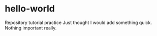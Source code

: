 # hello-world
Repository tutorial practice
Just thought I would add something quick. Nothing important really. 
